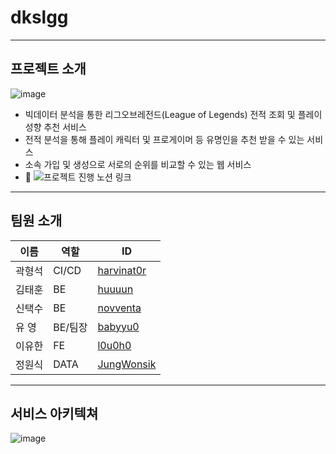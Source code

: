 # dkslgg

---

## 프로젝트 소개

![image](https://github.com/l0u0h0/dkslgg/assets/72871841/35739041-e811-490d-81e5-12fd76810836)

- 빅데이터 분석을 통한 리그오브레전드(League of Legends) 전적 조회 및 플레이 성향 추천 서비스
- 전적 분석을 통해 플레이 캐릭터 및 프로게이머 등 유명인을 추천 받을 수 있는 서비스
- 소속 가입 및 생성으로 서로의 순위를 비교할 수 있는 웹 서비스
- 📖 ![프로젝트 진행 노션 링크](https://scarce-ant-23c.notion.site/SSAFY-e1aba1c77f3f4022ab2867b66f2f6078?pvs=4)

---

## 팀원 소개

| 이름   | 역할    | ID                                          |
| ------ | ------- | ------------------------------------------- |
| 곽형석 | CI/CD   | [harvinat0r](https://github.com/harvinat0r) |
| 김태훈 | BE      | [huuuun](https://github.com/huuuun)         |
| 신택수 | BE      | [novventa](https://github.com/novventa)     |
| 유 영  | BE/팀장 | [babyyu0](https://github.com/babyyu0)       |
| 이유한 | FE      | [l0u0h0](https://github.com/l0u0h0)         |
| 정원식 | DATA    | [JungWonsik](https://github.com/JungWonsik) |

---

## 서비스 아키텍쳐

![image](https://github.com/l0u0h0/dkslgg/assets/72871841/c8df16dc-5709-4376-86b1-7ff538584112)
